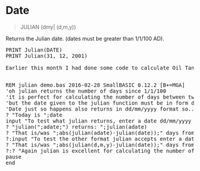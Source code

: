 # Date

> JULIAN (dmy| (d,m,y))

Returns the Julian date. (dates must be greater than 1/1/100 AD).


<pre>PRINT Julian(DATE)
PRINT Julian(31, 12, 2001)

Earlier this month I had done some code to calculate Oil Tank usage and used a ridiculously long and complex formula for calculating the number of days between two dates. I should have used the julian date function:
<pre>

REM julian demo.bas 2016-02-28 SmallBASIC 0.12.2 [B+=MGA]
'oh julian returns the number of days since 1/1/100
'it is perfect for calculating the number of days between two dates
'but the date given to the julian function must be in form dd/mm/yyyy or m,d,y (see help)
'Date just so happens also returns in dd/mm/yyyy format so...
? "Today is ";date
input "To test what julian returns, enter a date dd/mm/yyyy ";adate
? "julian(";adate;") returns: ";julian(adate)
? "That is/was ";abs(julian(adate)-julian(date));" days from today."
?:input "To test the other format julian accepts enter a date as: dd,mm,yyyy(enter) ";d,m,y
? "That is/was ";abs(julian(d,m,y)-julian(date));" days from today."
?:? "Again julian is excellent for calculating the number of days between two dates."
pause
end

</pre>


